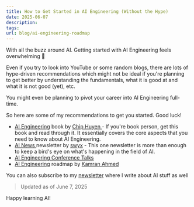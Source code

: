 ```yaml
---
title: How to Get Started in AI Engineering (Without the Hype)
date: 2025-06-07
description: 
tags: 
url: blog/ai-engineering-roadmap
---
```

With all the buzz around AI. Getting started with AI Engineering feels overwhelming 🤯

Even if you try to look into YouTube or some random blogs, there are lots of hype-driven recommendations which might not be ideal if you're planning to get better by understanding the fundamentals, what it is good at and what it is not good (yet), etc.

You might even be planning to pivot your career into AI Engineering full-time.

So here are some of my recommendations to get you started. Good luck!

- [AI Engineering](https://www.amazon.com/dp/1098166302?&linkCode=sl1&tag=chiphuyen-20&linkId=0a4e5ad4b14080d44c42640550a9291e&language=en_US&ref_=as_li_ss_tl) book by [Chip Huyen ](https://huyenchip.com/) - If you're book person, get this book and read through it. It essentially covers the core aspects that you need to know about AI Engineering.
- [AI News ](https://news.smol.ai/)newsletter by [swyx](https://www.swyx.io/) - This one newsletter is more than enough to keep a bird's eye on what's happening in the field of AI.
- [AI Engineering Conference Talks](https://www.youtube.com/@aiDotEngineer)
- [AI Engineering](https://roadmap.sh/ai-engineer) roadmap by [Kamran Ahmed](https://x.com/kamrify)

You can also subscribe to my [newsletter](https://aiengineerguide.com/newsletter/) where I write about AI stuff as well 

> Updated as of June 7, 2025

Happy learning AI!